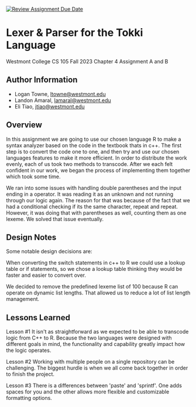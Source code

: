 [![Review Assignment Due Date](https://classroom.github.com/assets/deadline-readme-button-24ddc0f5d75046c5622901739e7c5dd533143b0c8e959d652212380cedb1ea36.svg)](https://classroom.github.com/a/a2fQs4QM)
# Lexer & Parser for the Tokki Language
Westmont College CS 105 Fall 2023
Chapter 4 Assignment A and B

## Author Information
- Logan Towne, ltowne@westmont.edu
- Landon Amaral, lamaral@westmont.edu
- Eli Tiao, jtiao@westmont.edu

## Overview
In this assignment we are going to use our chosen language R to make a syntax analyzer based on the code in the textbook thats in c++. 
The first step is to convert the code one to one, and then try and use our chosen languages features to make it more efficient. In order to distribute the work evenly, each of us took two methods to transcode. After we each felt confident in our work, we began the process of implementing them together which took some time.

We ran into some issues with handling double parentheses and the input ending in a operator. It was reading it as an unknown and not running through our logic again. The reason for that was because of the fact that we had a conditional checking if its the same character, repeat and repeat. However, it was doing that with parentheses as well, counting them as one lexeme. We solved that issue eventually. 

## Design Notes
Some notable design decisions are: 

When converting the switch statements in c++ to R we could use a lookup table or if statements, 
so we chose a lookup table thinking they would be faster and easier to convert over. 

We decided to remove the predefined lexeme list of 100 because R can operate on dynamic list lengths. That allowed us to reduce a lot of list length management.

## Lessons Learned
Lesson #1
    It isn't as straightforward as we expected to be able to transcode logic from C++ to R. Because the two languages were designed with different goals in mind, the functionality and capability greatly impact how the logic operates. 

Lesson #2
    Working with multiple people on a single repository can be challenging. The biggest hurdle is when we all come back together in order to finish the project.

Lesson #3
    There is a differences between 'paste' and 'sprintf'. One adds spaces for you and the other allows more flexible and customizable formatting options.
